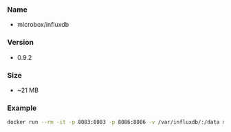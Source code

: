 ### Name

 - microbox/influxdb

### Version

- 0.9.2

### Size

-  ~21 MB

### Example

```bash
docker run --rm -it -p 8083:8083 -p 8086:8086 -v /var/influxdb/:/data microbox/influxdb:latest
```
